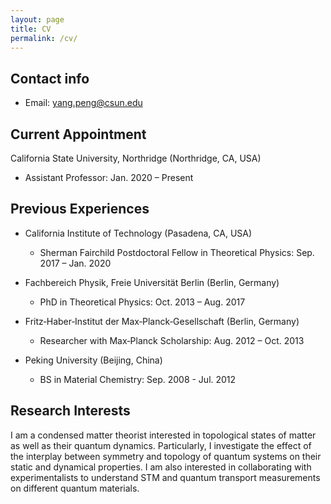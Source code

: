 ```yaml
---
layout: page
title: CV
permalink: /cv/
---
```


## Contact info
- Email: yang.peng@csun.edu

## Current Appointment
California State University, Northridge (Northridge, CA, USA)
- Assistant Professor: Jan. 2020 – Present

## Previous Experiences
- California Institute of Technology (Pasadena, CA, USA)
  * Sherman Fairchild Postdoctoral Fellow in Theoretical Physics: Sep. 2017 – Jan. 2020

- Fachbereich Physik, Freie Universität Berlin (Berlin, Germany)
  * PhD in Theoretical Physics: Oct. 2013 – Aug. 2017

- Fritz‑Haber‑Institut der Max‑Planck‑Gesellschaft (Berlin, Germany)
  * Researcher with Max‑Planck Scholarship: Aug. 2012 – Oct. 2013

- Peking University (Beijing, China)
  * BS in Material Chemistry: Sep. 2008 - Jul. 2012

## Research Interests 

I am a condensed matter theorist interested in topological states of matter as well as their quantum dynamics. Particularly, I investigate the effect of the interplay between symmetry and topology of quantum systems on their static and dynamical properties. I am also interested in collaborating with experimentalists to understand STM and quantum transport measurements on different quantum materials.  
